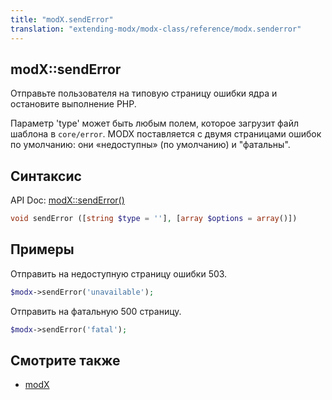 ```yaml
---
title: "modX.sendError"
translation: "extending-modx/modx-class/reference/modx.senderror"
---
```


## modX::sendError

Отправьте пользователя на типовую страницу ошибки ядра и остановите выполнение PHP.

Параметр 'type' может быть любым полем, которое загрузит файл шаблона в `core/error`. MODX поставляется с двумя страницами ошибок по умолчанию: они «недоступны» (по умолчанию) и "фатальны".

## Синтаксис

API Doc: [modX::sendError()](http://api.modx.com/revolution/2.2/db_core_model_modx_modx.class.html#%5CmodX::sendError())

``` php
void sendError ([string $type = ''], [array $options = array()])
```

## Примеры

Отправить на недоступную страницу ошибки 503.

``` php
$modx->sendError('unavailable');
```

Отправить на фатальную 500 страницу.

``` php
$modx->sendError('fatal');
```

## Смотрите также

- [modX](extending-modx/core-model/modx "modX")
